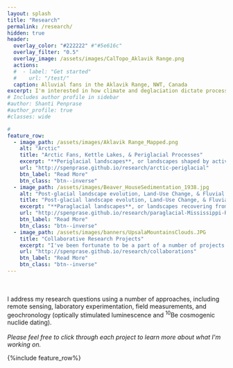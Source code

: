 ```yaml
---
layout: splash
title: "Research"
permalink: /research/
hidden: true
header:
  overlay_color: "#222222" #"#5e616c"
  overlay_filter: "0.5"
  overlay_image: /assets/images/CalTopo_Aklavik Range.png
  actions:
  #  - label: "Get started"
  #    url: "/test/"
  caption: Alluvial fans in the Aklavik Range, NWT, Canada
excerpt: I'm interested in how climate and deglaciation dictate process and morphology of landscapes across timescales, from thousand-year deglacial climate change to modern, anthropogenic shifts.
# Includes author profile in sidebar
#author: Shanti Penprase
#author_profile: true
#classes: wide

# 
feature_row:
  - image_path: /assets/images/Aklavik Range_Mapped.png
    alt: "Arctic"
    title: "Arctic Fans, Kettle Lakes, & Periglacial Processes"
    excerpt: "**Periglacial landscapes**, or landscapes shaped by active freeze-thaw processes and in proximity to glaciers, are the first phase of processes that change the landscape following glaciation. This work focuses on two major landforms found in cold regions: alluvial fans and kettle lakes."
    url: "http://spenprase.github.io/research/arctic-periglacial"
    btn_label: "Read More"
    btn_class: "btn--inverse"  
  - image_path: /assets/images/Beaver_HouseSedimentation_1938.jpg
    alt: "Post-glacial landscape evolution, Land-Use Change, & Fluvial Systems"
    title: "Post-glacial landscape evolution, Land-Use Change, & Fluvial Systems"
    excerpt: "**Paraglacial landscapes**, or landscapes recovering from the impacts of glaciation, can still be shaped by glacially-driven processes thousands of years after ice retreat. In the Upper Mississippi River Valley, I address questions spanning from the Last Glacial Maximum to Euro-American settlement to understand how river systems are shaped by changes in climate, erosion rate, and post-glacial processes."
    url: "http://spenprase.github.io/research/paraglacial-Mississippi-River"
    btn_label: "Read More"
    btn_class: "btn--inverse"
  - image_path: /assets/images/banners/UpsalaMountainsClouds.JPG
    title: "Collaborative Research Projects"
    excerpt: "I've been fortunate to be a part of a number of projects led by other scientists, including extensive work on deglaciation in the Southern Patagonian Icefield, Argentina."
    url: "http://spenprase.github.io/research/collaborations"
    btn_label: "Read More"
    btn_class: "btn--inverse"      
---
```

<br><br>I address my research questions using a number of approaches, including remote sensing, laboratory experimentation, field measurements, and geochronology (optically stimulated luminescence and <sup>10</sup>Be cosmogenic nuclide dating).<br><br><i>Please feel free to click through each project to learn more about what I'm working on.</i>

{%include feature_row%}


